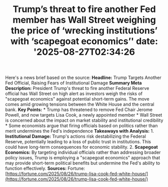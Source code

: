 ﻿---
title: "Trump’s threat to fire another Fed member has Wall Street weighing the price of ‘wrecking institutions’ with ‘scapegoat economics’'
date: '2025-08-27T02:34:26"
category: "Markets"
summary: ""
slug: "trumps threat to fire another fed member has wall street wei"
source_urls:
  - "https://fortune.com/2025/08/26/trump-lisa-cook-fed-white-house/"
seo:
  title: "Trump’s threat to fire another Fed member has Wall Street weighing the price of ‘wrecking institutions’ with ‘scapegoat economics’ | Hash n Hedge'
  description: '"
  keywords: ["news", "markets", "brief"]
---
Here's a news brief based on the source:  **Headline:** Trump Targets Another Fed Official, Raising Fears of Institutional Damage  **Summary Meta Description:** President Trump's threat to fire another Federal Reserve official has Wall Street on high alert as investors weigh the risks of "scapegoat economics" against potential short-term gains. The move comes amid growing tensions between the White House and the central bank.  **Key Points:**  * Trump has threatened to remove Fed Chair Jerome Powell, and now targets Lisa Cook, a newly appointed member * Wall Street is concerned about the impact on market stability and institutional credibility * Some economists argue that firing officials based on politics rather than merit undermines the Fed's independence  **Takeaways with Analysis:**  1. **Institutional Damage:** Trump's actions risk destabilizing the Federal Reserve, potentially leading to a loss of public trust in institutions. This could have long-term consequences for economic stability. 2. **Scapegoat Economics:** By targeting individual officials rather than addressing broader policy issues, Trump is employing a "scapegoat economics" approach that may provide short-term political benefits but undermine the Fed's ability to function effectively.  **Sources:** Fortune: [https://fortune.com/2025/08/26/trump-lisa-cook-fed-white-house/](https://fortune.com/2025/08/26/trump-lisa-cook-fed-white-house/) 
